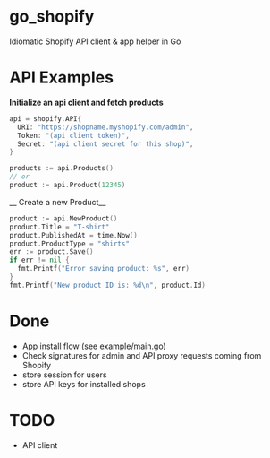 go_shopify
==========

Idiomatic Shopify API client & app helper in Go

API Examples
========

__Initialize an api client and fetch products__

```go
api = shopify.API{
  URI: "https://shopname.myshopify.com/admin",
  Token: "(api client token)",
  Secret: "(api client secret for this shop)",
}

products := api.Products()
// or
product := api.Product(12345)
```

__ Create a new Product__
```go
product := api.NewProduct()
product.Title = "T-shirt"
product.PublishedAt = time.Now()
product.ProductType = "shirts"
err := product.Save()
if err != nil {
  fmt.Printf("Error saving product: %s", err)
}
fmt.Printf("New product ID is: %d\n", product.Id)  
```

Done
====
- App install flow (see example/main.go)
- Check signatures for admin and API proxy requests coming from Shopify
- store session for users
- store API keys for installed shops

TODO
====
- API client
